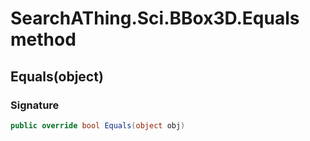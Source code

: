 # SearchAThing.Sci.BBox3D.Equals method
## Equals(object)
### Signature
```csharp
public override bool Equals(object obj)
```
